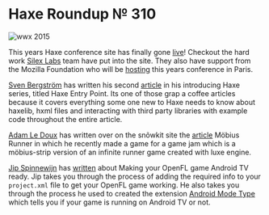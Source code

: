 [_template]: ../templates/roundup.html
[date]: / "2015-03-07 15:19:00"
[modified]: / "2015-03-07 17:55:00"
[published]: / "2015-03-07 17:55:00"
[“”]: a ""
# Haxe Roundup № 310

![wwx 2015](/img/305/wwx2015.png "WWX 2015 in Paris between 29th May and 1st June!")

This years Haxe conference site has finally gone [live][l1]! Checkout the hard work
[Silex Labs][tw1] team have put into the site. They also have support from the Mozilla 
Foundation who will be [hosting][l2] this years conference in Paris.

[Sven Bergström][tw2] has written his second [article][l3] in his introducing Haxe 
series, titled Haxe Entry Point. Its one of those grap a coffee articles because it 
covers everything some one new to Haxe needs to know about haxelib, hxml files and
interacting with third party libraries with example code throughout the entire
article.

[Adam Le Doux][tw3] has written over on the snõwkit site the [article][l4]
Möbius Runner in which he recently made a game for a game jam which is a 
möbius-strip version of an infinite runner game created with luxe engine.

[Jip Spinnewijn][gh1] has [written][l5] about Making your OpenFL game Android TV ready.
Jip takes you through the process of adding the required info to your `project.xml`
file to get your OpenFL game working. He also takes you through the process he used
to created the extension [Android Mode Type][l6] which tells you if your game is 
running on Android TV or not.

[gh1]: https://github.com/spipnl "@spipnl"

[tw3]: https://twitter.com/adamledoux "@adamledoux"
[tw2]: https://twitter.com/___discovery "@___discovery"
[tw1]: https://twitter.com/silexlabs "@silexlabs"

[l6]: https://github.com/spipnl/adroid-mode-type "Android Mode Type OpenFL Extension on GitHub"
[l5]: http://spip.nl/making-your-openfl-game-android-tv-ready/ "Making your OpenFL game Android TV ready"
[l4]: http://snowkit.org/2015/03/03/mobius-runner/ "Möbius Runner"
[l3]: http://notes.underscorediscovery.com/haxe-entry-point/ "Haxe Entry Point Tutorial"
[l2]: https://twitter.com/Fiene_P/status/572746767034388480 "Mozilla host Fifth Haxe Conference"
[l1]: http://wwx.silexlabs.org/2015/ "Fifth Haxe Conference"
